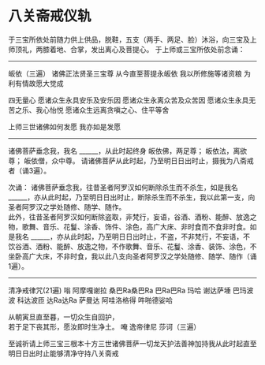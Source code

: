 # 八关斋戒仪轨

于三宝所依处前随力供上供品，脱鞋，五支（两手、两足、脸）沐浴，向三宝及上师顶礼，两膝着地、合掌，发出离心及菩提心。
于上师或三宝所依处前念诵：

---

皈依（三遍）
诸佛正法贤圣三宝尊
从今直至菩提永皈依
我以所修施等诸资粮
为利有情故愿大觉成

四无量心
愿诸众生永具安乐及安乐因
愿诸众生永离众苦及众苦因
愿诸众生永具无苦之乐、我心怡悦
愿诸众生远离贪嗔之心、住平等舍

上师三世诸佛如何发愿 我亦如是发愿

---

诸佛菩萨垂念我，我名 ______，从此时起终身
皈依佛，两足尊；
皈依法，离欲尊；
皈依僧，众中尊。
请诸佛菩萨从此时起，乃至明日日出时止，摄我为八斋戒者（诵3遍）。

次诵：
诸佛菩萨垂念我，往昔圣者阿罗汉如何断除杀生而不杀生，如是我名 ______，亦从此时起，乃至明日日出时止，断除杀生而不杀生，我以此第一支，向圣者阿罗汉之学处随修、随学、随作。  
此外，往昔圣者阿罗汉如何断除盗取，非梵行，妄语，谷酒、酒粉、能醉、放逸之物，歌舞、音乐、花鬘、涂香、饰件、涂色，高广大床、非时食而不食非时食。如是我名 ______，亦从此时起，乃至明日日出时止，不盗，不非梵行，不妄语，不饮谷酒、酒粉、能醉、放逸之物，不作歌舞、音乐、花鬘、涂香、装饰、涂色，不坐卧高广大床，不非时食，我以此八支向圣者阿罗汉之学处随修、随学、随作（诵1遍）。

---

清净戒律咒(21遍)
嗡 阿摩嘎谢拉 桑巴Ra桑巴Ra
巴Ra巴Ra 玛哈
谢达萨埵 巴玛波波 科达波匝
达Ra达Ra 萨曼达
阿哇洛格得 吽啪德娑哈

从朝寅旦直至暮，一切众生自回护，  
若于足下丧其形，愿汝即时生净土。
唵 逸帝律尼 莎诃（三遍）

至诚祈请上师三宝三根本十方三世诸佛菩萨一切龙天护法善神加持我从此时起直至明日日出时止能够清净守持八关斋戒
